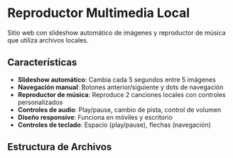 # Reproductor Multimedia Local

Sitio web con slideshow automático de imágenes y reproductor de música que utiliza archivos locales.

## Características

- **Slideshow automático**: Cambia cada 5 segundos entre 5 imágenes
- **Navegación manual**: Botones anterior/siguiente y dots de navegación
- **Reproductor de música**: Reproduce 2 canciones locales con controles personalizados
- **Controles de audio**: Play/pause, cambio de pista, control de volumen
- **Diseño responsive**: Funciona en móviles y escritorio
- **Controles de teclado**: Espacio (play/pause), flechas (navegación)

## Estructura de Archivos

